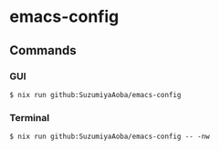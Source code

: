 # emacs-config

## Commands

### GUI

```shell
$ nix run github:SuzumiyaAoba/emacs-config
```

### Terminal

```shell
$ nix run github:SuzumiyaAoba/emacs-config -- -nw
```
